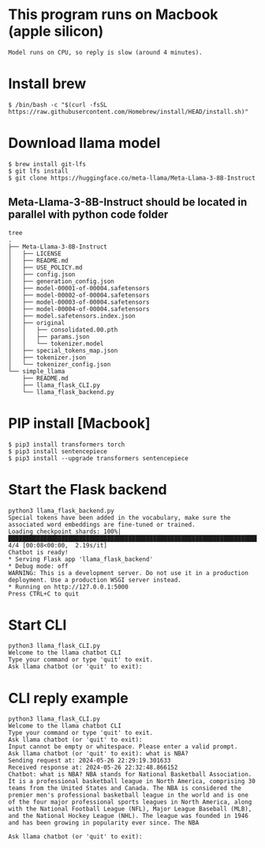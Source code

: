 # This program runs on Macbook (apple silicon)
    Model runs on CPU, so reply is slow (around 4 minutes).

# Install brew
    $ /bin/bash -c "$(curl -fsSL https://raw.githubusercontent.com/Homebrew/install/HEAD/install.sh)"

# Download llama model
    $ brew install git-lfs
    $ git lfs install
    $ git clone https://huggingface.co/meta-llama/Meta-Llama-3-8B-Instruct

## Meta-Llama-3-8B-Instruct should be located in parallel with python code folder
    tree
    .
    ├── Meta-Llama-3-8B-Instruct
    │   ├── LICENSE
    │   ├── README.md
    │   ├── USE_POLICY.md
    │   ├── config.json
    │   ├── generation_config.json
    │   ├── model-00001-of-00004.safetensors
    │   ├── model-00002-of-00004.safetensors
    │   ├── model-00003-of-00004.safetensors
    │   ├── model-00004-of-00004.safetensors
    │   ├── model.safetensors.index.json
    │   ├── original
    │   │   ├── consolidated.00.pth
    │   │   ├── params.json
    │   │   └── tokenizer.model
    │   ├── special_tokens_map.json
    │   ├── tokenizer.json
    │   └── tokenizer_config.json
    └── simple_llama
        ├── README.md
        ├── llama_flask_CLI.py
        └── llama_flask_backend.py

# PIP install [Macbook]
    $ pip3 install transformers torch
    $ pip3 install sentencepiece
    $ pip3 install --upgrade transformers sentencepiece

# Start the Flask backend
    python3 llama_flask_backend.py
    Special tokens have been added in the vocabulary, make sure the associated word embeddings are fine-tuned or trained.
    Loading checkpoint shards: 100%|█████████████████████████████████████████████████████████████████████████████████████████████████████████████████████████| 4/4 [00:08<00:00,  2.19s/it]
    Chatbot is ready!
    * Serving Flask app 'llama_flask_backend'
    * Debug mode: off
    WARNING: This is a development server. Do not use it in a production deployment. Use a production WSGI server instead.
    * Running on http://127.0.0.1:5000
    Press CTRL+C to quit

# Start CLI
    python3 llama_flask_CLI.py
    Welcome to the llama chatbot CLI
    Type your command or type 'quit' to exit.
    Ask llama chatbot (or 'quit' to exit):

# CLI reply example
    python3 llama_flask_CLI.py
    Welcome to the llama chatbot CLI
    Type your command or type 'quit' to exit.
    Ask llama chatbot (or 'quit' to exit):
    Input cannot be empty or whitespace. Please enter a valid prompt.
    Ask llama chatbot (or 'quit' to exit): what is NBA?
    Sending request at: 2024-05-26 22:29:19.301633
    Received response at: 2024-05-26 22:32:48.866152
    Chatbot: what is NBA? NBA stands for National Basketball Association. It is a professional basketball league in North America, comprising 30 teams from the United States and Canada. The NBA is considered the premier men's professional basketball league in the world and is one of the four major professional sports leagues in North America, along with the National Football League (NFL), Major League Baseball (MLB), and the National Hockey League (NHL). The league was founded in 1946 and has been growing in popularity ever since. The NBA

    Ask llama chatbot (or 'quit' to exit):
